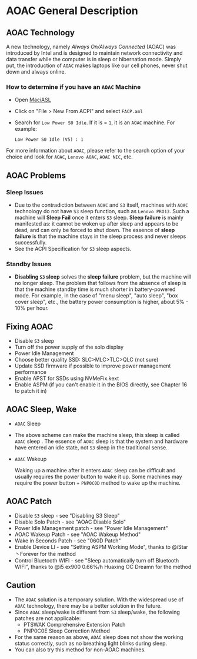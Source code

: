 # AOAC General Description

## AOAC Technology

A new technology, namely *Always On/Always Connected* (AOAC) was introduced by Intel and is designed to maintain network connectivity and data transfer while the computer is in sleep or hibernation mode. Simply put, the introduction of `AOAC` makes laptops like our cell phones, never shut down and always online.

### How to determine if you have an `AOAC` Machine

- Open [MaciASL](https://github.com/acidanthera/MaciASL/releases)
- Click on "File > New From ACPI" and select `FACP.aml`
- Search for `Low Power S0 Idle`. If it is = `1`, it is an `AOAC` machine. For example:

  ```asl
  Low Power S0 Idle (V5) : 1
  ```

For more information about `AOAC`, please refer to the search option of your choice and look for `AOAC`, `Lenovo AOAC`, `AOAC NIC`, etc.

## AOAC Problems

### Sleep Issues

- Due to the contradiction between `AOAC` and `S3` itself, machines with `AOAC` technology do not have `S3` sleep function, such as `Lenovo PRO13`. Such a machine will **Sleep Fail** once it enters `S3` sleep. **Sleep failure** is mainly manifested as: it cannot be woken up after sleep and appears to be dead, and can only be forced to shut down. The essence of **sleep failure** is that the machine stays in the sleep process and never sleeps successfully.
- See the ACPI Specification for `S3` sleep aspects.

### Standby Issues

- **Disabling `S3` sleep** solves the **sleep failure** problem, but the machine will no longer sleep. The problem that follows from the absence of sleep is that the machine standby time is much shorter in battery-powered mode. For example, in the case of "menu sleep", "auto sleep", "box cover sleep", etc., the battery power consumption is higher, about 5% - 10% per hour.

## Fixing AOAC

- Disable `S3` sleep
- Turn off the power supply of the solo display
- Power Idle Management
- Choose better quality SSD: SLC>MLC>TLC>QLC (not sure)
- Update SSD firmware if possible to improve power management performance
- Enable APST for SSDs using NVMeFix.kext
- Enable ASPM (if you can't enable it in the BIOS directly, see Chapter 16 to patch it in)

## AOAC Sleep, Wake

- `AOAC` Sleep
- The above scheme can make the machine sleep, this sleep is called `AOAC` sleep . The essence of `AOAC` sleep is that the system and hardware have entered an idle state, not `S3` sleep in the traditional sense.

- `AOAC` Wakeup

  Waking up a machine after it enters `AOAC` sleep can be difficult and usually requires the power button to wake it up. Some machines may require the power button + `PNP0C0D` method to wake up the machine.

## AOAC Patch

- Disable `S3` sleep - see "Disabling S3 Sleep"
- Disable Solo Patch - see "AOAC Disable Solo"
- Power Idle Management patch - see "Power Idle Management"
- AOAC Wakeup Patch - see "AOAC Wakeup Method"
- Wake in Seconds Patch - see "060D Patch"
- Enable Device LI - see "Setting ASPM Working Mode", thanks to @iStar丶Forever for the method
- Control Bluetooth WIFI - see "Sleep automatically turn off Bluetooth WIFI", thanks to @i5 ex900 0.66%/h Huaxing OC Dreamn for the method

## Caution

- The `AOAC` solution is a temporary solution. With the widespread use of `AOAC` technology, there may be a better solution in the future.
- Since `AOAC` sleep/wake is different from `S3` sleep/wake, the following patches are not applicable:
  - PTSWAK Comprehensive Extension Patch
  - PNP0C0E Sleep Correction Method
- For the same reason as above, `AOAC` sleep does not show the working status correctly, such as no breathing light blinks during sleep.
- You can also try this method for non-AOAC machines.
